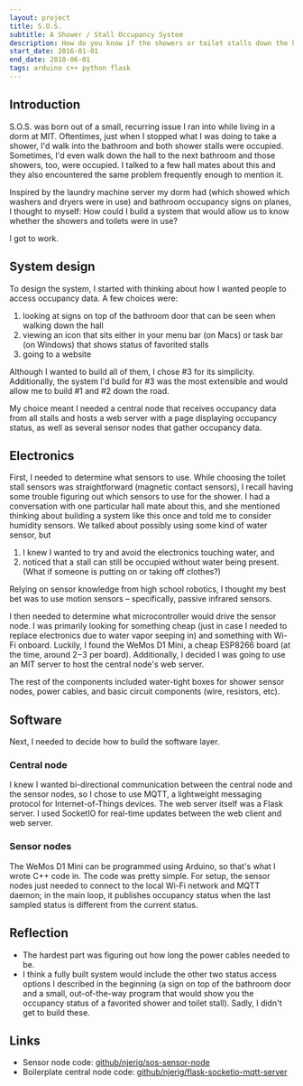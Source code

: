```yaml
---
layout: project
title: S.O.S.
subtitle: A Shower / Stall Occupancy System
description: How do you know if the showers or toilet stalls down the hall are occupied? S.O.S., a Shower/Stall Occupancy System, allowed anyone on the local network to check a website when they wanted to know occupancy status. 
start_date: 2016-01-01
end_date: 2018-06-01
tags: arduino c++ python flask
---
```


## Introduction

S.O.S. was born out of a small, recurring issue I ran into while living in a dorm at MIT. Oftentimes, just when I stopped what I was doing to take a shower, I'd walk into the bathroom and both shower stalls were occupied. Sometimes, I'd even walk down the hall to the next bathroom and those showers, too, were occupied. I talked to a few hall mates about this and they also encountered the same problem frequently enough to mention it. 

Inspired by the laundry machine server my dorm had (which showed which washers and dryers were in use) and bathroom occupancy signs on planes, I thought to myself: How could I build a system that would allow us to know whether the showers and toilets were in use?

I got to work.

## System design

To design the system, I started with thinking about how I wanted people to access occupancy data. A few choices were:
1. looking at signs on top of the bathroom door that can be seen when walking down the hall
2. viewing an icon that sits either in your menu bar (on Macs) or task bar (on Windows) that shows status of favorited stalls
3. going to a website

Although I wanted to build all of them, I chose #3 for its simplicity. Additionally, the system I'd build for #3 was the most extensible and would allow me to build #1 and #2 down the road.

My choice meant I needed a central node that receives occupancy data from all stalls and hosts a web server with a page displaying occupancy status, as well as several sensor nodes that gather occupancy data.

## Electronics

First, I needed to determine what sensors to use. While choosing the toilet stall sensors was straightforward (magnetic contact sensors), I recall having some trouble figuring out which sensors to use for the shower. I had a conversation with one particular hall mate about this, and she mentioned thinking about building a system like this once and told me to consider humidity sensors. We talked about possibly using some kind of water sensor, but
1. I knew I wanted to try and avoid the electronics touching water, and
2. noticed that a stall can still be occupied without water being present. (What if someone is putting on or taking off clothes?)

Relying on sensor knowledge from high school robotics, I thought my best bet was to use motion sensors – specifically, passive infrared sensors.

I then needed to determine what microcontroller would drive the sensor node. I was primarily looking for something cheap (just in case I needed to replace electronics due to water vapor seeping in) and something with Wi-Fi onboard. Luckily, I found the WeMos D1 Mini, a cheap ESP8266 board (at the time, around $2-$3 per board). Additionally, I decided I was going to use an MIT server to host the central node's web server.

The rest of the components included water-tight boxes for shower sensor nodes, power cables, and basic circuit components (wire, resistors, etc).

## Software

Next, I needed to decide how to build the software layer. 

### Central node

I knew I wanted bi-directional communication between the central node and the sensor nodes, so I chose to use MQTT, a lightweight messaging protocol for Internet-of-Things devices. The web server itself was a Flask server. I used SocketIO for real-time updates between the web client and web server.

### Sensor nodes

The WeMos D1 Mini can be programmed using Arduino, so that's what I wrote C++ code in. The code was pretty simple. For setup, the sensor nodes just needed to connect to the local Wi-Fi network and MQTT daemon; in the main loop, it publishes occupancy status when the last sampled status is different from the current status.

## Reflection

- The hardest part was figuring out how long the power cables needed to be.
- I think a fully built system would include the other two status access options I described in the beginning (a sign on top of the bathroom door and a small, out-of-the-way program that would show you the occupancy status of a favorited shower and toilet stall). Sadly, I didn't get to build these.

## Links
- Sensor node code: [github/njerig/sos-sensor-node](https://github.com/njerig/sos-sensor-node)
- Boilerplate central node code: [github/njerig/flask-socketio-mqtt-server](https://github.com/njerig/flask-socketio-mqtt-server)